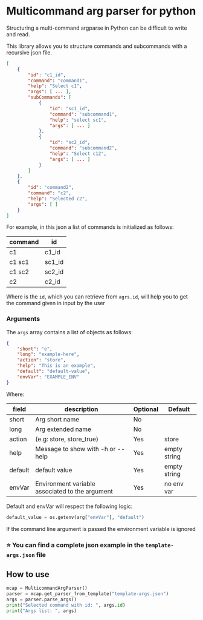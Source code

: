 # Multicommand arg parser for python

Structuring a multi-command argparse in Python can be difficult to write and read.

This library allows you to structure commands and subcommands with a recursive json file.


```json
[
    {
        "id": "c1_id",
        "command": "command1",
        "help": "Select c1",
        "args": [ ... ],
        "subCommands": [
            {
                "id": "sc1_id",
                "command": "subcommand1",
                "help": "select sc1",
                "args": [ ... ]
            },
            {
                "id": "sc2_id",
                "command": "subcommand2",
                "help": "Select c12",
                "args": [ ... ]
            }
        ]
    },
    {
        "id": "command2",
        "command": "c2",
        "help": "Selected c2",
        "args": [ ]
    }
]
```

For example, in this json a list of commands is initialized as follows:

| command | id     |
| ------- | ------ |
| c1      | c1_id  |
| c1 sc1  | sc1_id |
| c1 sc2  | sc2_id |
| c2      | c2_id  |

Where is the `id`, which you can retrieve from `agrs.id`, will help you to get
the command given in input by the user

### Arguments

The `args` array contains a list of objects as follows:

```json
{
    "short": "e",
    "long": "example-here",
    "action": "store",
    "help": "This is an example",
    "default": "default-value",
    "envVar": "EXAMPLE_ENV"
}
```

Where:

| field   | description                                     | Optional | Default      |
| ------- | ----------------------------------------------- | -------- | ------------ |
| short   | Arg short name                                  | No       |              |
| long    | Arg extended name                               | No       |              |
| action  | (e.g: store, store_true)                        | Yes      | store        |
| help    | Message to show with -h or --help               | Yes      | empty string |
| default | default value                                   | Yes      | empty string |
| envVar  | Environment variable associated to the argument | Yes      | no env var   |

Default and envVar will respect the following logic:

```python
default_value = os.getenv(arg["envVar"], "default")
```
If the command line argument is passed the environment variable is ignored

### :star: You can find a complete json example in the `template-args.json` file


## How to use

```python
mcap = MulticommandArgParser()
parser = mcap.get_parser_from_template("template-args.json")
args = parser.parse_args()
print("Selected command with id: ", args.id)
print("Args list: ", args)
```

